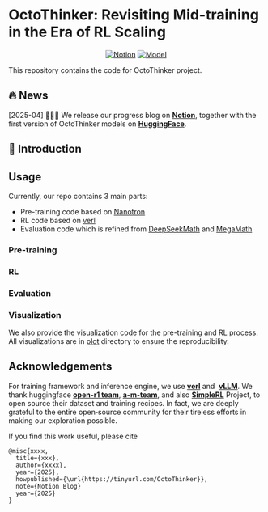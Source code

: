 # OctoThinker: Revisiting Mid-training in the Era of RL Scaling

<div align="center">

[![Notion](https://img.shields.io/badge/Notion_Blog-4d8cd8?style=for-the-badge&logo=notion&logoColor=white)](https://tinyurl.com/OctoThinker)
[![Model](https://img.shields.io/badge/Model_Weights-5f16a8?style=for-the-badge&logo=huggingface&logoColor=white)](https://huggingface.co/collections/GAIR/octothinker-68035e416813f9833a8060f3)
</div>

This repository contains the code for OctoThinker project. 


## 🔥 News
[2025-04] 🎉🎉🎉 We release our progress blog on [**Notion**](https://tinyurl.com/OctoThinker), together with the first version of OctoThinker models on [**HuggingFace**](https://huggingface.co/collections/GAIR/octothinker-68035e416813f9833a8060f3).

## 📖 Introduction


## Usage
Currently, our repo contains 3 main parts:
- Pre-training code based on [Nanotron](https://github.com/huggingface/nanotron)
- RL code based on [verl](https://github.com/volcengine/verl)
- Evaluation code which is refined from [DeepSeekMath](https://github.com/deepseek-ai/deepseek-math) and [MegaMath](https://github.com/LLM360/MegaMath)

### Pre-training


### RL


### Evaluation


### Visualization
We also provide the visualization code for the pre-training and RL process. All visualizations are in [plot](./plot/) directory to ensure the reproducibility.


## Acknowledgements

For training framework and inference engine, we use [**verl**](https://github.com/volcengine/verl) and  [**vLLM**](https://github.com/vllm-project/vllm). We thank huggingface **[open-r1 team](https://huggingface.co/open-r1)**, [**a-m-team**](https://huggingface.co/a-m-team), and also [**SimpleRL**](https://github.com/hkust-nlp/simpleRL-reason) Project, to open source their dataset and training recipes. In fact, we are deeply grateful to the entire open‑source community for their tireless efforts in making our exploration possible.

If you find this work useful, please cite
```
@misc{xxxx,
  title={xxx},
  author={xxxx},
  year={2025},
  howpublished={\url{https://tinyurl.com/OctoThinker}},
  note={Notion Blog}
  year={2025}
}
```